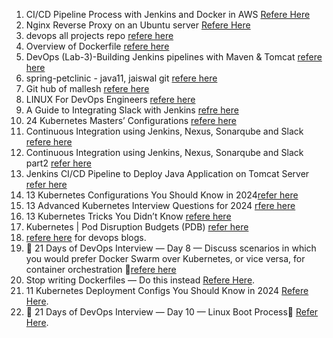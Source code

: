 1. CI/CD Pipeline Process with Jenkins and Docker in AWS [Refere Here](https://medium.com/@ianwaswa2019/ci-cd-pipeline-process-with-jenkins-and-docker-in-aws-7d9f54512262)
2. Nginx Reverse Proxy on an Ubuntu server [Refere Here](https://aws.plainenglish.io/nginx-reverse-proxy-on-an-ubuntu-server-to-serve-jenkins-de90b948a9db)
3.  devops all projects repo [refere here](https://github.com/malleshdevops)
4.  Overview of Dockerfile [refere here](https://medium.com/@sangeetv09/overview-of-dockerfile-e50059316dc9)
5.  DevOps (Lab-3)-Building Jenkins pipelines with Maven & Tomcat [refere here](https://aws.plainenglish.io/devops-lab-3-building-jenkins-pipelines-with-maven-tomcat-21494c413202)
6. spring-petclinic - java11, jaiswal git [refere here](https://github.com/jaiswaladi246/Petclinic)
7. Git hub of mallesh [refere here](https://github.com/malleshdevops/devops17-k8)
8. LINUX For DevOps Engineers [refere here](https://medium.com/@skmswetha22/linux-for-devops-engineers-9b51d4168f9b)
9. A Guide to Integrating Slack with Jenkins [refre here](https://medium.com/@skmswetha22/a-guide-to-integrating-slack-with-jenkins-d78bf43f131e)
10. 24 Kubernetes Masters’ Configurations [refere here](https://overcast.blog/24-kubernetes-mastersconfigurations-29235c65b337)
11. Continuous Integration using Jenkins, Nexus, Sonarqube and Slack [refere here](https://medium.com/@samuelnnanna71/continuous-integration-using-jenkins-nexus-sonarqube-and-slack-f1d43379dda9)
12. Continuous Integration using Jenkins, Nexus, Sonarqube and Slack part2 [refer here](https://blog.devops.dev/continuous-integration-using-jenkins-nexus-sonarqube-and-slack-89a257cb73a8)
13. Jenkins CI/CD Pipeline to Deploy Java Application on Tomcat Server [refer here](https://medium.com/@sudheer.barakers/jenkins-ci-cd-pipeline-to-deploy-java-application-on-tomcat-server-97b92df2da38)
14. 13 Kubernetes Configurations You Should Know in 2024[refer here](https://overcast.blog/13-kubernetes-configurations-you-should-know-in-2024-54eec72f307e)
15. 13 Advanced Kubernetes Interview Questions for 2024 [rfere here](https://overcast.blog/13-advanced-kubernetes-interview-questions-for-2024-953683603df1)
16. 13 Kubernetes Tricks You Didn’t Know [refere here](https://overcast.blog/13-kubernetes-tricks-you-didnt-know-647de6364472)
17. Kubernetes | Pod Disruption Budgets (PDB) [refer here](https://overcast.blog/13-kubernetes-tricks-you-didnt-know-647de6364472)
18. [refere here](https://devopslearning.medium.com/) for devops blogs.
19. 📌 21 Days of DevOps Interview — Day 8 — Discuss scenarios in which you would prefer Docker Swarm over Kubernetes, or vice versa, for container orchestration 📌[refere here](https://devopslearning.medium.com/21-days-of-devops-interview-day-8-discuss-scenarios-in-which-you-would-prefer-docker-swarm-7fb658ae173b)
20. Stop writing Dockerfiles — Do this instead [Refere Here](https://medium.com/@sushantkapare1717/stop-writing-dockerfiles-today-do-this-instead-b88f2a0cadeb).
21. 11 Kubernetes Deployment Configs You Should Know in 2024 [Refere Here](https://overcast.blog/11-kubernetes-deployment-configs-you-should-know-in-2024-1126740926f0).
22. 📌 21 Days of DevOps Interview — Day 10 — Linux Boot Process📌 [Refer Here](https://devopslearning.medium.com/21-days-of-devops-interview-day-10-linux-boot-process-09cb3d145803).